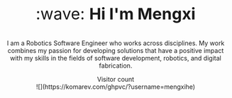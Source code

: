 
<p align = "center" style="font-size:36px;">:wave: <strong>Hi I'm Mengxi</strong> </p> 
<p align = "center">I am a Robotics Software Engineer who works across disciplines. My work combines my passion for developing solutions that have a positive impact with my skills in the fields of software development, robotics, and digital fabrication.</p>

<p align="center"> 
  Visitor count<br>
  ![](https://komarev.com/ghpvc/?username=mengxihe)
</p>
